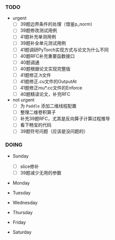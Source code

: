 ### TODO
- urgent
  - [ ] 39题边界条件的处理（借鉴p_norm）
  - [ ] 39题修改测试用例
  - [ ] 41题补充单测用例
  - [ ] 39题补全单元测试用例
  - [ ] 41题调研PyTorch实现方式与论文为什么不同
  - [ ] 40题RFC补充重要函数接口
  - [ ] 40题调通
  - [ ] 40题根据论文实现完整版
  - [ ] 41题修正.h文件
  - [ ] 41题修正.cu文件的OutputAt
  - [ ] 41题修正mu*.cc文件的Enforce
  - [ ] 40题精读论文，补充RFC

- not urgent
  - [ ] 为 `Paddle` 添加二维线程配置
  - [ ] 整理二维卷积算子
  - [ ] 补充39题RFC，尤其是反向算子计算过程推导
  - [ ] 看下畅宝的代码
  - [ ] 39题符号问题（应该是没问题的）

### DOING
- Sunday
  - [ ] slice修补
  - [ ] 39题减少无用的参数
- Monday

- Tuesday

- Wednesday

- Thursday

- Friday

- Saturday

